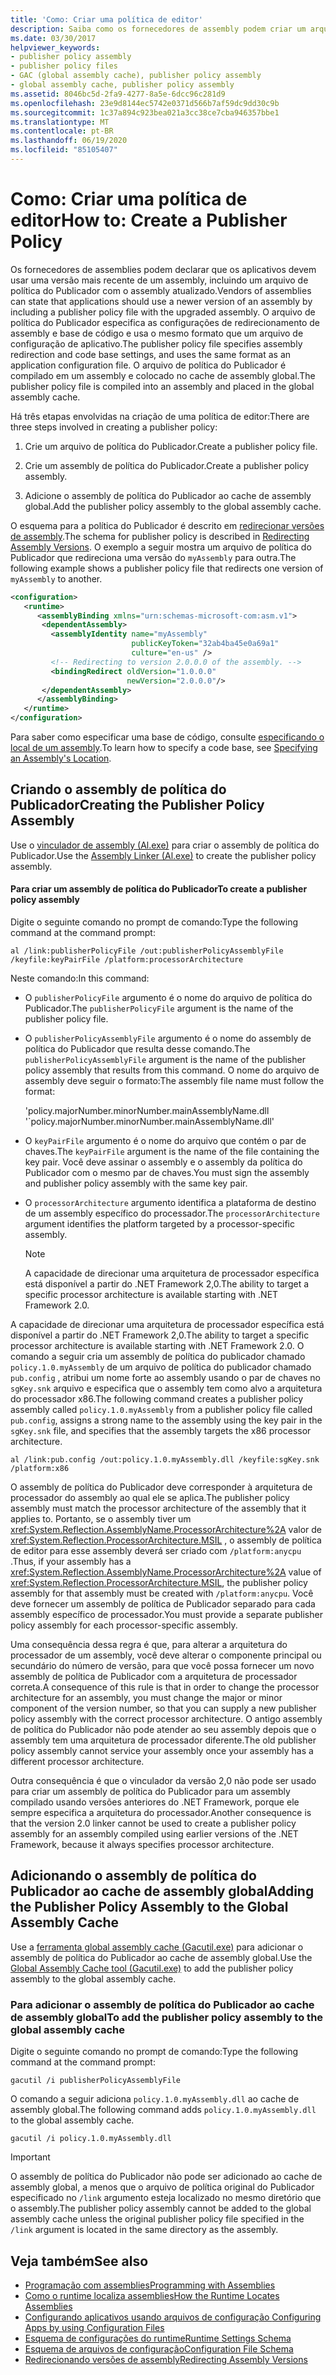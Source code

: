 ```yaml
---
title: 'Como: Criar uma política de editor'
description: Saiba como os fornecedores de assembly podem criar um arquivo de política de Publicador com um assembly atualizado no .NET, para estipular que os aplicativos devem usar a versão mais recente.
ms.date: 03/30/2017
helpviewer_keywords:
- publisher policy assembly
- publisher policy files
- GAC (global assembly cache), publisher policy assembly
- global assembly cache, publisher policy assembly
ms.assetid: 8046bc5d-2fa9-4277-8a5e-6dcc96c281d9
ms.openlocfilehash: 23e9d8144ec5742e0371d566b7af59dc9dd30c9b
ms.sourcegitcommit: 1c37a894c923bea021a3cc38ce7cba946357bbe1
ms.translationtype: MT
ms.contentlocale: pt-BR
ms.lasthandoff: 06/19/2020
ms.locfileid: "85105407"
---
```

# <a name="how-to-create-a-publisher-policy"></a><span data-ttu-id="30fbc-103">Como: Criar uma política de editor</span><span class="sxs-lookup"><span data-stu-id="30fbc-103">How to: Create a Publisher Policy</span></span>

<span data-ttu-id="30fbc-104">Os fornecedores de assemblies podem declarar que os aplicativos devem usar uma versão mais recente de um assembly, incluindo um arquivo de política do Publicador com o assembly atualizado.</span><span class="sxs-lookup"><span data-stu-id="30fbc-104">Vendors of assemblies can state that applications should use a newer version of an assembly by including a publisher policy file with the upgraded assembly.</span></span> <span data-ttu-id="30fbc-105">O arquivo de política do Publicador especifica as configurações de redirecionamento de assembly e base de código e usa o mesmo formato que um arquivo de configuração de aplicativo.</span><span class="sxs-lookup"><span data-stu-id="30fbc-105">The publisher policy file specifies assembly redirection and code base settings, and uses the same format as an application configuration file.</span></span> <span data-ttu-id="30fbc-106">O arquivo de política do Publicador é compilado em um assembly e colocado no cache de assembly global.</span><span class="sxs-lookup"><span data-stu-id="30fbc-106">The publisher policy file is compiled into an assembly and placed in the global assembly cache.</span></span>

<span data-ttu-id="30fbc-107">Há três etapas envolvidas na criação de uma política de editor:</span><span class="sxs-lookup"><span data-stu-id="30fbc-107">There are three steps involved in creating a publisher policy:</span></span>

1. <span data-ttu-id="30fbc-108">Crie um arquivo de política do Publicador.</span><span class="sxs-lookup"><span data-stu-id="30fbc-108">Create a publisher policy file.</span></span>

2. <span data-ttu-id="30fbc-109">Crie um assembly de política do Publicador.</span><span class="sxs-lookup"><span data-stu-id="30fbc-109">Create a publisher policy assembly.</span></span>

3. <span data-ttu-id="30fbc-110">Adicione o assembly de política do Publicador ao cache de assembly global.</span><span class="sxs-lookup"><span data-stu-id="30fbc-110">Add the publisher policy assembly to the global assembly cache.</span></span>

<span data-ttu-id="30fbc-111">O esquema para a política do Publicador é descrito em [redirecionar versões de assembly](redirect-assembly-versions.md).</span><span class="sxs-lookup"><span data-stu-id="30fbc-111">The schema for publisher policy is described in [Redirecting Assembly Versions](redirect-assembly-versions.md).</span></span> <span data-ttu-id="30fbc-112">O exemplo a seguir mostra um arquivo de política do Publicador que redireciona uma versão do `myAssembly` para outra.</span><span class="sxs-lookup"><span data-stu-id="30fbc-112">The following example shows a publisher policy file that redirects one version of `myAssembly` to another.</span></span>

```xml
<configuration>
   <runtime>
      <assemblyBinding xmlns="urn:schemas-microsoft-com:asm.v1">
       <dependentAssembly>
         <assemblyIdentity name="myAssembly"
                           publicKeyToken="32ab4ba45e0a69a1"
                           culture="en-us" />
         <!-- Redirecting to version 2.0.0.0 of the assembly. -->
         <bindingRedirect oldVersion="1.0.0.0"
                          newVersion="2.0.0.0"/>
       </dependentAssembly>
      </assemblyBinding>
   </runtime>
</configuration>
```

<span data-ttu-id="30fbc-113">Para saber como especificar uma base de código, consulte [especificando o local de um assembly](specify-assembly-location.md).</span><span class="sxs-lookup"><span data-stu-id="30fbc-113">To learn how to specify a code base, see [Specifying an Assembly's Location](specify-assembly-location.md).</span></span>

## <a name="creating-the-publisher-policy-assembly"></a><span data-ttu-id="30fbc-114">Criando o assembly de política do Publicador</span><span class="sxs-lookup"><span data-stu-id="30fbc-114">Creating the Publisher Policy Assembly</span></span>

<span data-ttu-id="30fbc-115">Use o [vinculador de assembly (Al.exe)](../tools/al-exe-assembly-linker.md) para criar o assembly de política do Publicador.</span><span class="sxs-lookup"><span data-stu-id="30fbc-115">Use the [Assembly Linker (Al.exe)](../tools/al-exe-assembly-linker.md) to create the publisher policy assembly.</span></span>

#### <a name="to-create-a-publisher-policy-assembly"></a><span data-ttu-id="30fbc-116">Para criar um assembly de política do Publicador</span><span class="sxs-lookup"><span data-stu-id="30fbc-116">To create a publisher policy assembly</span></span>

<span data-ttu-id="30fbc-117">Digite o seguinte comando no prompt de comando:</span><span class="sxs-lookup"><span data-stu-id="30fbc-117">Type the following command at the command prompt:</span></span>

```console
al /link:publisherPolicyFile /out:publisherPolicyAssemblyFile /keyfile:keyPairFile /platform:processorArchitecture
```

<span data-ttu-id="30fbc-118">Neste comando:</span><span class="sxs-lookup"><span data-stu-id="30fbc-118">In this command:</span></span>

- <span data-ttu-id="30fbc-119">O `publisherPolicyFile` argumento é o nome do arquivo de política do Publicador.</span><span class="sxs-lookup"><span data-stu-id="30fbc-119">The `publisherPolicyFile` argument is the name of the publisher policy file.</span></span>

- <span data-ttu-id="30fbc-120">O `publisherPolicyAssemblyFile` argumento é o nome do assembly de política do Publicador que resulta desse comando.</span><span class="sxs-lookup"><span data-stu-id="30fbc-120">The `publisherPolicyAssemblyFile` argument is the name of the publisher policy assembly that results from this command.</span></span> <span data-ttu-id="30fbc-121">O nome do arquivo de assembly deve seguir o formato:</span><span class="sxs-lookup"><span data-stu-id="30fbc-121">The assembly file name must follow the format:</span></span>

  <span data-ttu-id="30fbc-122">'policy.majorNumber.minorNumber.mainAssemblyName.dll '</span><span class="sxs-lookup"><span data-stu-id="30fbc-122">\`policy.majorNumber.minorNumber.mainAssemblyName.dll'</span></span>

- <span data-ttu-id="30fbc-123">O `keyPairFile` argumento é o nome do arquivo que contém o par de chaves.</span><span class="sxs-lookup"><span data-stu-id="30fbc-123">The `keyPairFile` argument is the name of the file containing the key pair.</span></span> <span data-ttu-id="30fbc-124">Você deve assinar o assembly e o assembly da política do Publicador com o mesmo par de chaves.</span><span class="sxs-lookup"><span data-stu-id="30fbc-124">You must sign the assembly and publisher policy assembly with the same key pair.</span></span>

- <span data-ttu-id="30fbc-125">O `processorArchitecture` argumento identifica a plataforma de destino de um assembly específico do processador.</span><span class="sxs-lookup"><span data-stu-id="30fbc-125">The `processorArchitecture` argument identifies the platform targeted by a processor-specific assembly.</span></span>

  > [!NOTE]
  > <span data-ttu-id="30fbc-126">A capacidade de direcionar uma arquitetura de processador específica está disponível a partir do .NET Framework 2,0.</span><span class="sxs-lookup"><span data-stu-id="30fbc-126">The ability to target a specific processor architecture is available starting with .NET Framework 2.0.</span></span>

<span data-ttu-id="30fbc-127">A capacidade de direcionar uma arquitetura de processador específica está disponível a partir do .NET Framework 2,0.</span><span class="sxs-lookup"><span data-stu-id="30fbc-127">The ability to target a specific processor architecture is available starting with .NET Framework 2.0.</span></span> <span data-ttu-id="30fbc-128">O comando a seguir cria um assembly de política do publicador chamado `policy.1.0.myAssembly` de um arquivo de política do publicador chamado `pub.config` , atribui um nome forte ao assembly usando o par de chaves no `sgKey.snk` arquivo e especifica que o assembly tem como alvo a arquitetura do processador x86.</span><span class="sxs-lookup"><span data-stu-id="30fbc-128">The following command creates a publisher policy assembly called `policy.1.0.myAssembly` from a publisher policy file called `pub.config`, assigns a strong name to the assembly using the key pair in the `sgKey.snk` file, and specifies that the assembly targets the x86 processor architecture.</span></span>

```console
al /link:pub.config /out:policy.1.0.myAssembly.dll /keyfile:sgKey.snk /platform:x86
```

<span data-ttu-id="30fbc-129">O assembly de política do Publicador deve corresponder à arquitetura de processador do assembly ao qual ele se aplica.</span><span class="sxs-lookup"><span data-stu-id="30fbc-129">The publisher policy assembly must match the processor architecture of the assembly that it applies to.</span></span> <span data-ttu-id="30fbc-130">Portanto, se o assembly tiver um <xref:System.Reflection.AssemblyName.ProcessorArchitecture%2A> valor de <xref:System.Reflection.ProcessorArchitecture.MSIL> , o assembly de política de editor para esse assembly deverá ser criado com `/platform:anycpu` .</span><span class="sxs-lookup"><span data-stu-id="30fbc-130">Thus, if your assembly has a <xref:System.Reflection.AssemblyName.ProcessorArchitecture%2A> value of <xref:System.Reflection.ProcessorArchitecture.MSIL>, the publisher policy assembly for that assembly must be created with `/platform:anycpu`.</span></span> <span data-ttu-id="30fbc-131">Você deve fornecer um assembly de política de Publicador separado para cada assembly específico de processador.</span><span class="sxs-lookup"><span data-stu-id="30fbc-131">You must provide a separate publisher policy assembly for each processor-specific assembly.</span></span>

<span data-ttu-id="30fbc-132">Uma consequência dessa regra é que, para alterar a arquitetura do processador de um assembly, você deve alterar o componente principal ou secundário do número de versão, para que você possa fornecer um novo assembly de política de Publicador com a arquitetura de processador correta.</span><span class="sxs-lookup"><span data-stu-id="30fbc-132">A consequence of this rule is that in order to change the processor architecture for an assembly, you must change the major or minor component of the version number, so that you can supply a new publisher policy assembly with the correct processor architecture.</span></span> <span data-ttu-id="30fbc-133">O antigo assembly de política do Publicador não pode atender ao seu assembly depois que o assembly tem uma arquitetura de processador diferente.</span><span class="sxs-lookup"><span data-stu-id="30fbc-133">The old publisher policy assembly cannot service your assembly once your assembly has a different processor architecture.</span></span>

<span data-ttu-id="30fbc-134">Outra consequência é que o vinculador da versão 2,0 não pode ser usado para criar um assembly de política do Publicador para um assembly compilado usando versões anteriores do .NET Framework, porque ele sempre especifica a arquitetura do processador.</span><span class="sxs-lookup"><span data-stu-id="30fbc-134">Another consequence is that the version 2.0 linker cannot be used to create a publisher policy assembly for an assembly compiled using earlier versions of the .NET Framework, because it always specifies processor architecture.</span></span>

## <a name="adding-the-publisher-policy-assembly-to-the-global-assembly-cache"></a><span data-ttu-id="30fbc-135">Adicionando o assembly de política do Publicador ao cache de assembly global</span><span class="sxs-lookup"><span data-stu-id="30fbc-135">Adding the Publisher Policy Assembly to the Global Assembly Cache</span></span>

<span data-ttu-id="30fbc-136">Use a [ferramenta global assembly cache (Gacutil.exe)](../tools/gacutil-exe-gac-tool.md) para adicionar o assembly de política do Publicador ao cache de assembly global.</span><span class="sxs-lookup"><span data-stu-id="30fbc-136">Use the [Global Assembly Cache tool (Gacutil.exe)](../tools/gacutil-exe-gac-tool.md) to add the publisher policy assembly to the global assembly cache.</span></span>

### <a name="to-add-the-publisher-policy-assembly-to-the-global-assembly-cache"></a><span data-ttu-id="30fbc-137">Para adicionar o assembly de política do Publicador ao cache de assembly global</span><span class="sxs-lookup"><span data-stu-id="30fbc-137">To add the publisher policy assembly to the global assembly cache</span></span>

<span data-ttu-id="30fbc-138">Digite o seguinte comando no prompt de comando:</span><span class="sxs-lookup"><span data-stu-id="30fbc-138">Type the following command at the command prompt:</span></span>

```console
gacutil /i publisherPolicyAssemblyFile
```

<span data-ttu-id="30fbc-139">O comando a seguir adiciona `policy.1.0.myAssembly.dll` ao cache de assembly global.</span><span class="sxs-lookup"><span data-stu-id="30fbc-139">The following command adds `policy.1.0.myAssembly.dll` to the global assembly cache.</span></span>

```console
gacutil /i policy.1.0.myAssembly.dll
```

> [!IMPORTANT]
> <span data-ttu-id="30fbc-140">O assembly de política do Publicador não pode ser adicionado ao cache de assembly global, a menos que o arquivo de política original do Publicador especificado no `/link` argumento esteja localizado no mesmo diretório que o assembly.</span><span class="sxs-lookup"><span data-stu-id="30fbc-140">The publisher policy assembly cannot be added to the global assembly cache unless the original publisher policy file specified in the `/link` argument is located in the same directory as the assembly.</span></span>

## <a name="see-also"></a><span data-ttu-id="30fbc-141">Veja também</span><span class="sxs-lookup"><span data-stu-id="30fbc-141">See also</span></span>

- [<span data-ttu-id="30fbc-142">Programação com assemblies</span><span class="sxs-lookup"><span data-stu-id="30fbc-142">Programming with Assemblies</span></span>](../../standard/assembly/index.md)
- [<span data-ttu-id="30fbc-143">Como o runtime localiza assemblies</span><span class="sxs-lookup"><span data-stu-id="30fbc-143">How the Runtime Locates Assemblies</span></span>](../deployment/how-the-runtime-locates-assemblies.md)
- [<span data-ttu-id="30fbc-144">Configurando aplicativos usando arquivos de configuração </span><span class="sxs-lookup"><span data-stu-id="30fbc-144">Configuring Apps by using Configuration Files</span></span>](index.md)
- [<span data-ttu-id="30fbc-145">Esquema de configurações do runtime</span><span class="sxs-lookup"><span data-stu-id="30fbc-145">Runtime Settings Schema</span></span>](./file-schema/runtime/index.md)
- [<span data-ttu-id="30fbc-146">Esquema de arquivos de configuração</span><span class="sxs-lookup"><span data-stu-id="30fbc-146">Configuration File Schema</span></span>](./file-schema/index.md)
- [<span data-ttu-id="30fbc-147">Redirecionando versões de assembly</span><span class="sxs-lookup"><span data-stu-id="30fbc-147">Redirecting Assembly Versions</span></span>](redirect-assembly-versions.md)

